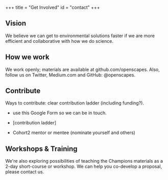 +++
title = "Get Involved"
id = "contact"
+++

## Vision

We believe we can get to environmental solutions faster if we are more efficient and collaborative with how we do science.

## How we work

We work openly; materials are available at github.com/openscapes.
Also, follow us on Twitter, Medium.com and GitHub: @openscapes.

## Contribute

Ways to contribute: clear contribution ladder (including funding?).

- use this Google Form so we can be in touch.

- [contribution ladder]
- Cohort2 mentor or mentee (nominate yourself and others)


## Workshops & Training
We're also exploring possibilities of teaching the Champions materials as a 2-day short-course or workshop. We can help you co-develop a proposal, please contact us. 
